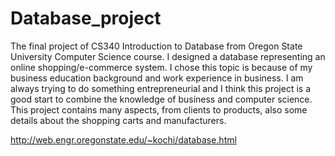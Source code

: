 # Database_project
The final project of CS340 Introduction to Database from Oregon State University Computer Science course. I designed a database representing an online shopping/e-commerce system. I chose this topic is because of my business education background and work experience in business. I am always trying to do something entrepreneurial and I think this project is a good start to combine the knowledge of business and computer science. This project contains many aspects, from clients to products, also some details about the shopping carts and manufacturers. 

http://web.engr.oregonstate.edu/~kochi/database.html
